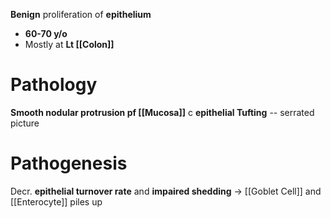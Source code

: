 **Benign** proliferation of **epithelium**
- **60-70 y/o**
- Mostly at **Lt [[Colon]]**

# Pathology
**Smooth nodular protrusion pf [[Mucosa]]** c **epithelial Tufting** -- serrated picture

# Pathogenesis
Decr. **epithelial turnover rate** and **impaired shedding** -> [[Goblet Cell]] and [[Enterocyte]] piles up